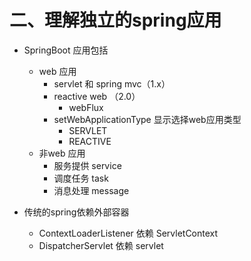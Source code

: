 # 二、理解独立的spring应用

* SpringBoot 应用包括
  * web 应用
    * servlet 和 spring mvc（1.x）
    * reactive web （2.0）
      * webFlux
    * setWebApplicationType 显示选择web应用类型
      * SERVLET
      * REACTIVE
  * 非web 应用
    * 服务提供 service
    * 调度任务 task
    * 消息处理 message

* 传统的spring依赖外部容器
  * ContextLoaderListener 依赖 ServletContext
  * DispatcherServlet 依赖 servlet

